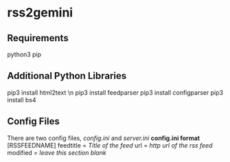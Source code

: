 # rss2gemini

## Requirements
python3
pip

## Additional Python Libraries
pip3 install html2text \n
pip3 install feedparser
pip3 install configparser
pip3 install bs4

## Config Files
There are two config files, _config.ini_ and _server.ini_
**config.ini format**
[RSSFEEDNAME]
feedtitle = _Title of the feed_
url = _http url of the rss feed_
modified = _leave this section blank_